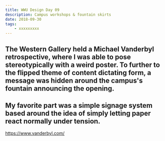 ```yaml
---
title: WWU Design Day 09
description: Campus workshops & fountain skirts
date: 2018-09-30
tags: 
    - xxxxxxxxx
---
```


The Western Gallery held a Michael Vanderbyl retrospective, where I was able to pose stereotypically with a weird poster. To further to the flipped theme of content dictating form, a message was hidden around the campus's fountain announcing the opening. 
-
My favorite part was a simple signage system based around the idea of simply letting paper react normally under tension.
-

https://www.vanderbyl.com/
